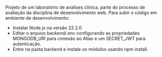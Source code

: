 Projeto de um laboratório de analises clínica, parte do processo de avaliação da disciplina de desenvolvimento web.
Para subir o código em ambiente de desenvolvimento: 
- Instalar Node.js na versão 22.2.0
- Editar o arquivo backend/.env configurando as propriedades MONGODB_URI para conexão ao Atlas e um SECRET_JWT para autenticação.
- Entre na pasta backend e instale os módulos usando npm install.
